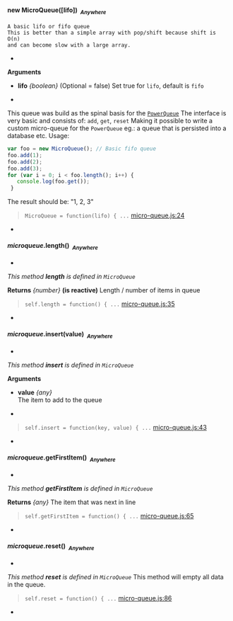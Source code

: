 
#### <a name="MicroQueue"></a>new MicroQueue([lifo])&nbsp;&nbsp;<sub><i>Anywhere</i></sub> ####
```
A basic lifo or fifo queue
This is better than a simple array with pop/shift because shift is O(n)
and can become slow with a large array.
```
-

__Arguments__

* __lifo__ *{boolean}*    (Optional = false)
Set true for `lifo`, default is `fifo`

-
This queue was build as the spinal basis for the [`PowerQueue`](#PowerQueue)
The interface is very basic and consists of:
`add`, `get`, `reset` Making it possible to write a custom micro-queue for
the `PowerQueue` eg.: a queue that is persisted into a database etc.
Usage:
```js
var foo = new MicroQueue(); // Basic fifo queue
foo.add(1);
foo.add(2);
foo.add(3);
for (var i = 0; i < foo.length(); i++) {
   console.log(foo.get());
 }
```
The result should be: "1, 2, 3"

> ```MicroQueue = function(lifo) { ...``` [micro-queue.js:24](micro-queue.js#L24)

-

#### <a name="MicroQueue.length"></a>*microqueue*.length()&nbsp;&nbsp;<sub><i>Anywhere</i></sub> ####
-
*This method __length__ is defined in `MicroQueue`*

__Returns__  *{number}*  __(is reactive)__
Length / number of items in queue

> ```self.length = function() { ...``` [micro-queue.js:35](micro-queue.js#L35)

-

#### <a name="MicroQueue.insert"></a>*microqueue*.insert(value)&nbsp;&nbsp;<sub><i>Anywhere</i></sub> ####
-
*This method __insert__ is defined in `MicroQueue`*

__Arguments__

* __value__ *{any}*  
The item to add to the queue

-

> ```self.insert = function(key, value) { ...``` [micro-queue.js:43](micro-queue.js#L43)

-

#### <a name="MicroQueue.getFirstItem"></a>*microqueue*.getFirstItem()&nbsp;&nbsp;<sub><i>Anywhere</i></sub> ####
-
*This method __getFirstItem__ is defined in `MicroQueue`*

__Returns__  *{any}*
The item that was next in line

> ```self.getFirstItem = function() { ...``` [micro-queue.js:65](micro-queue.js#L65)

-

#### <a name="MicroQueue.reset"></a>*microqueue*.reset()&nbsp;&nbsp;<sub><i>Anywhere</i></sub> ####
-
*This method __reset__ is defined in `MicroQueue`*
This method will empty all data in the queue.

> ```self.reset = function() { ...``` [micro-queue.js:86](micro-queue.js#L86)

-
